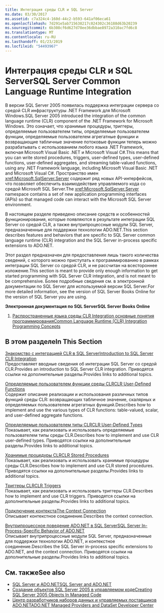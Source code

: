 ```yaml
---
title: Интеграция среды CLR и SQL Server
ms.date: 03/30/2017
ms.assetid: c7a324c4-160d-44c2-b593-641af06eca61
ms.openlocfilehash: 7d291e5ab715638217c024302c36188d63b20239
ms.sourcegitcommit: 6b308cf6d627d78ee36dbbae8972a310ac7fd6c8
ms.translationtype: MT
ms.contentlocale: ru-RU
ms.lasthandoff: 01/23/2019
ms.locfileid: "54493967"
---
```

# <a name="sql-server-common-language-runtime-integration"></a><span data-ttu-id="233e7-102">Интеграция среды CLR и SQL Server</span><span class="sxs-lookup"><span data-stu-id="233e7-102">SQL Server Common Language Runtime Integration</span></span>
<span data-ttu-id="233e7-103">В версии SQL Server 2005 появилась поддержка интеграции сервера со средой CLR инфраструктуры .NET Framework для Microsoft Windows.</span><span class="sxs-lookup"><span data-stu-id="233e7-103">SQL Server 2005 introduced the integration of the common language runtime (CLR) component of the .NET Framework for Microsoft Windows.</span></span> <span data-ttu-id="233e7-104">Это означает, что хранимые процедуры, триггеры, определяемые пользователем типы, определяемые пользователем функции, определяемые пользователем агрегатные функции и возвращающие табличные значение потоковые функции теперь можно разрабатывать с использованием любого языка .NET Framework, включая Microsoft Visual Basic .NET и Microsoft Visual C#.</span><span class="sxs-lookup"><span data-stu-id="233e7-104">This means that you can write stored procedures, triggers, user-defined types, user-defined functions, user-defined aggregates, and streaming table-valued functions, using any .NET Framework language, including Microsoft Visual Basic .NET and Microsoft Visual C#.</span></span> <span data-ttu-id="233e7-105">Пространство имен <xref:Microsoft.SqlServer.Server> содержит ряд новых API-интерфейсов, что позволяет обеспечить взаимодействие управляемого кода со средой Microsoft SQL Server.</span><span class="sxs-lookup"><span data-stu-id="233e7-105">The <xref:Microsoft.SqlServer.Server> namespace contains a set of new application programming interfaces (APIs) so that managed code can interact with the Microsoft SQL Server environment.</span></span>  
  
 <span data-ttu-id="233e7-106">В настоящем разделе приведено описание средств и особенностей функционирования, которые появляются в результате интеграции SQL Server со средой CLR, а также внутрипроцессные модули SQL Server, предназначенные для поддержки технологии ADO.NET.</span><span class="sxs-lookup"><span data-stu-id="233e7-106">This section describes features and behaviors that are specific to SQL Server common language runtime (CLR) integration and the SQL Server in-process specific extensions to ADO.NET.</span></span>  
  
 <span data-ttu-id="233e7-107">Этот раздел предназначен для предоставления лишь такого количества сведений, с которого можно приступать к программированию в рамках интеграции SQL Server со средой CLR, и не рассчитан на всестороннее изложение.</span><span class="sxs-lookup"><span data-stu-id="233e7-107">This section is meant to provide only enough information to get started programming with SQL Server CLR integration, and is not meant to be comprehensive.</span></span> <span data-ttu-id="233e7-108">Более подробные сведения см. в электронной документации по SQL Server для используемой версии SQL Server.</span><span class="sxs-lookup"><span data-stu-id="233e7-108">For more detailed information, see the version of SQL Server Books Online for the version of SQL Server you are using.</span></span>  
  
 <span data-ttu-id="233e7-109">**Электронная документация по SQL Server**</span><span class="sxs-lookup"><span data-stu-id="233e7-109">**SQL Server Books Online**</span></span>  
  
1.  [<span data-ttu-id="233e7-110">Распространенные языка среды CLR Integration основные понятия программирования</span><span class="sxs-lookup"><span data-stu-id="233e7-110">Common Language Runtime (CLR) Integration Programming Concepts</span></span>](https://go.microsoft.com/fwlink/?LinkId=115240)  
  
## <a name="in-this-section"></a><span data-ttu-id="233e7-111">В этом разделе</span><span class="sxs-lookup"><span data-stu-id="233e7-111">In This Section</span></span>  
 [<span data-ttu-id="233e7-112">Знакомство с интеграцией CLR в SQL Server</span><span class="sxs-lookup"><span data-stu-id="233e7-112">Introduction to SQL Server CLR Integration</span></span>](../../../../../docs/framework/data/adonet/sql/introduction-to-sql-server-clr-integration.md)  
 <span data-ttu-id="233e7-113">Предоставляет вводные сведения об интеграции SQL Server со средой CLR.</span><span class="sxs-lookup"><span data-stu-id="233e7-113">Provides an introduction to SQL Server CLR integration.</span></span> <span data-ttu-id="233e7-114">Приводятся ссылки на дополнительные разделы.</span><span class="sxs-lookup"><span data-stu-id="233e7-114">Provides links to additional topics.</span></span>  
  
 [<span data-ttu-id="233e7-115">Определяемые пользователем функции среды CLR</span><span class="sxs-lookup"><span data-stu-id="233e7-115">CLR User-Defined Functions</span></span>](../../../../../docs/framework/data/adonet/sql/clr-user-defined-functions.md)  
 <span data-ttu-id="233e7-116">Содержит описание реализации и использования различных типов функций среды CLR: возвращающих табличное значение, скалярных и определяемых пользователем агрегатных функций.</span><span class="sxs-lookup"><span data-stu-id="233e7-116">Describes how to implement and use the various types of CLR functions: table-valued, scalar, and user-defined aggregate functions.</span></span>  
  
 [<span data-ttu-id="233e7-117">Определяемые пользователем типы CLR</span><span class="sxs-lookup"><span data-stu-id="233e7-117">CLR User-Defined Types</span></span>](../../../../../docs/framework/data/adonet/sql/clr-user-defined-types.md)  
 <span data-ttu-id="233e7-118">Показывает, как реализовать и использовать определяемые пользователем типы среды CLR.</span><span class="sxs-lookup"><span data-stu-id="233e7-118">Describes how to implement and use CLR user-defined types.</span></span> <span data-ttu-id="233e7-119">Приводятся ссылки на дополнительные разделы.</span><span class="sxs-lookup"><span data-stu-id="233e7-119">Provides links to additional topics.</span></span>  
  
 [<span data-ttu-id="233e7-120">Хранимые процедуры CLR</span><span class="sxs-lookup"><span data-stu-id="233e7-120">CLR Stored Procedures</span></span>](../../../../../docs/framework/data/adonet/sql/clr-stored-procedures.md)  
 <span data-ttu-id="233e7-121">Показывает, как реализовать и использовать хранимые процедуры среды CLR.</span><span class="sxs-lookup"><span data-stu-id="233e7-121">Describes how to implement and use CLR stored procedures.</span></span> <span data-ttu-id="233e7-122">Приводятся ссылки на дополнительные разделы.</span><span class="sxs-lookup"><span data-stu-id="233e7-122">Provides links to additional topics.</span></span>  
  
 [<span data-ttu-id="233e7-123">Триггеры CLR</span><span class="sxs-lookup"><span data-stu-id="233e7-123">CLR Triggers</span></span>](../../../../../docs/framework/data/adonet/sql/clr-triggers.md)  
 <span data-ttu-id="233e7-124">Показывает, как реализовать и использовать триггеры CLR.</span><span class="sxs-lookup"><span data-stu-id="233e7-124">Describes how to implement and use CLR triggers.</span></span> <span data-ttu-id="233e7-125">Приводятся ссылки на дополнительные разделы.</span><span class="sxs-lookup"><span data-stu-id="233e7-125">Provides links to additional topics.</span></span>  
  
 [<span data-ttu-id="233e7-126">Подключение контекста</span><span class="sxs-lookup"><span data-stu-id="233e7-126">The Context Connection</span></span>](../../../../../docs/framework/data/adonet/sql/the-context-connection.md)  
 <span data-ttu-id="233e7-127">Описывает контекстное соединение.</span><span class="sxs-lookup"><span data-stu-id="233e7-127">Describes the context connection.</span></span>  
  
 [<span data-ttu-id="233e7-128">Внутрипроцессное поведение ADO.NET в SQL Server</span><span class="sxs-lookup"><span data-stu-id="233e7-128">SQL Server In-Process-Specific Behavior of ADO.NET</span></span>](../../../../../docs/framework/data/adonet/sql/sql-server-in-process-specific-behavior-of-adonet.md)  
 <span data-ttu-id="233e7-129">Описывает внутрипроцессные модули SQL Server, предназначенные для поддержки технологии ADO.NET, и контекстное соединение.</span><span class="sxs-lookup"><span data-stu-id="233e7-129">Describes the SQL Server in-process specific extensions to ADO.NET, and the context connection.</span></span> <span data-ttu-id="233e7-130">Приводятся ссылки на дополнительные разделы.</span><span class="sxs-lookup"><span data-stu-id="233e7-130">Provides links to additional topics.</span></span>  
  
## <a name="see-also"></a><span data-ttu-id="233e7-131">См. также</span><span class="sxs-lookup"><span data-stu-id="233e7-131">See also</span></span>
- [<span data-ttu-id="233e7-132">SQL Server и ADO.NET</span><span class="sxs-lookup"><span data-stu-id="233e7-132">SQL Server and ADO.NET</span></span>](../../../../../docs/framework/data/adonet/sql/index.md)
- [<span data-ttu-id="233e7-133">Создание объектов SQL Server 2005 в управляемом коде</span><span class="sxs-lookup"><span data-stu-id="233e7-133">Creating SQL Server 2005 Objects In Managed Code</span></span>](https://msdn.microsoft.com/library/5358a825-e19b-49aa-8214-674ce5fed1da)
- [<span data-ttu-id="233e7-134">Центр разработчиков наборов данных и управляемых поставщиков ADO.NET</span><span class="sxs-lookup"><span data-stu-id="233e7-134">ADO.NET Managed Providers and DataSet Developer Center</span></span>](https://go.microsoft.com/fwlink/?LinkId=217917)
